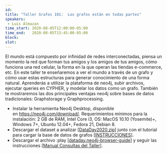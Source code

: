 ```yaml
---
id: 
title: "Taller Grafos 101:  Los grafos están en todas partes"
speakers:
 - Luis Almazan
time_start: 2020-08-05T12:00:00-05:00
time_end:   2020-08-05T13:45:00-05:00
block: 
slot: 
---
```


El mundo está compuesto por infinidad de redes interconectadas, piensa un momento la red que forman tus amigos y los amigos de tus amigos, cómo funciona una red celular, la forma en la que operan las tiendas e-commerce, etc. En este taller te enseñaremos a ver el mundo a través de un grafo y cómo usar estas estructuras para generar conocimiento de una forma natural. Aprenderás a utilizar la plataforma de neo4j, subir archivos, ejecutar queries en CYPHER, y modelar los datos como un grafo. También te mostraremos las dos principales ventajas neo4j sobre bases de datos tradicionales: Graphstorage y Graphprocessing.
<ul>
 	<li>Instalar la herramienta Neo4j Desktop, disponible en <a href="https://neo4j.com/download/" target="_blank" rel="noopener noreferrer" data-saferedirecturl="https://www.google.com/url?q=https://neo4j.com/download/&amp;source=gmail&amp;ust=1596217574464000&amp;usg=AFQjCNGztExlHx9FgOtt1JgKb-xAuPSGeA">https://neo4j.com/download/</a><wbr />. Requerimientos mínimos para la instalación: 2 GB de RAM, Intel Core i3, OS: MacOS 10.10 (Yosemite)+, Windows 7+, Ubuntu 12.04+, Fedora 21, Debian 8.</li>
 	<li>
<div>Descargar el dataset a analizar [<a href="https://drive.google.com/file/d/1XK97ES7vXlhwh5W632IdC6hhX1xcMDbO/view?usp=sharing" target="_blank" rel="noopener noreferrer" data-saferedirecturl="https://www.google.com/url?q=https://drive.google.com/file/d/1XK97ES7vXlhwh5W632IdC6hhX1xcMDbO/view?usp%3Dsharing&amp;source=gmail&amp;ust=1596645649719000&amp;usg=AFQjCNE2TtKPYeh_U4_aAHtvxAVW11QAlQ">DataDay2020.zip</a>] junto con el tutorial para cargar la base de datos de grafos [<a href="https://drive.google.com/file/d/1_sGCF_9XojVW0d4XDRFo6iF-4k5xggg3/view?usp=sharing" target="_blank" rel="noopener noreferrer" data-saferedirecturl="https://www.google.com/url?q=https://drive.google.com/file/d/1_sGCF_9XojVW0d4XDRFo6iF-4k5xggg3/view?usp%3Dsharing&amp;source=gmail&amp;ust=1596645649719000&amp;usg=AFQjCNGOIN9ymHVhfns2ERSKEESPV9a9rA">INSTRUCCIONES</a>].</div></li>
 	<li>
<div>Descargar el archivo :play [<a href="https://drive.google.com/file/d/1EBPmmsmiYDFrTA9zJGVuWN3FiSxtClit/view?usp=sharing" target="_blank" rel="noopener noreferrer" data-saferedirecturl="https://www.google.com/url?q=https://drive.google.com/file/d/1EBPmmsmiYDFrTA9zJGVuWN3FiSxtClit/view?usp%3Dsharing&amp;source=gmail&amp;ust=1596645649719000&amp;usg=AFQjCNGIzh7Sk387YX_Am7IT1hY0Om9xqQ">dataday.neo4j-browser-guide</a>] y seguir las instrucciones [<a href="https://drive.google.com/file/d/1c4_gKTYtR6sb1l8MxwccR2HHRwQj6Hcd/view?usp=sharing" target="_blank" rel="noopener noreferrer" data-saferedirecturl="https://www.google.com/url?q=https://drive.google.com/file/d/1c4_gKTYtR6sb1l8MxwccR2HHRwQj6Hcd/view?usp%3Dsharing&amp;source=gmail&amp;ust=1596645649719000&amp;usg=AFQjCNFhYF_6d4xUy_BLwcXwJyddyXQqwQ">Manual Consultas del Taller</a>].</div></li>
</ul>